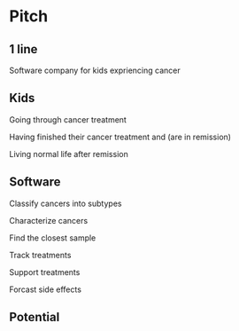 # Pitch

## 1 line

Software company for kids expriencing cancer

## Kids

Going through cancer treatment

Having finished their cancer treatment and (are in remission)

Living normal life after remission

## Software

Classify cancers into subtypes

Characterize cancers

Find the closest sample

Track treatments

Support treatments

Forcast side effects

## Potential

